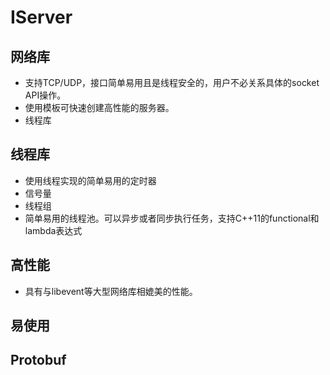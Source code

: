# **IServer**
## 网络库
- 支持TCP/UDP，接口简单易用且是线程安全的，用户不必关系具体的socket API操作。
- 使用模板可快速创建高性能的服务器。
- 线程库
## 线程库
- 使用线程实现的简单易用的定时器
- 信号量
- 线程组
- 简单易用的线程池。可以异步或者同步执行任务，支持C++11的functional和lambda表达式
## 高性能
- 具有与libevent等大型网络库相媲美的性能。
## 易使用
## Protobuf

